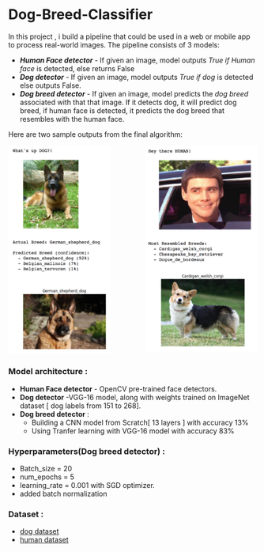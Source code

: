 # Dog-Breed-Classifier
In this project , i build a pipeline that could be used in a web or mobile app to process real-world images. The pipeline consists of 3 models:
- ***Human Face detector*** - If given an image, model outputs *True if Human face* is detected, else returns False 
- ***Dog detector*** - If given an image, model outputs *True if dog* is detected else outputs False.
- ***Dog breed detector*** - If given an image, model predicts the *dog breed* associated with that that image. If it detects dog, it will predict dog breed, if human face is detected, it predicts the dog breed that resembles with the human face.

Here are two sample outputs from the final algorithm:

<img src="images/2.png" width="41%" align="top-left" alt=""  title="Sample Output" /><img src="images/1.png" width="45%" align="right" alt="" title="Sample Output" />

### Model architecture :
- **Human Face detector** - OpenCV pre-trained face detectors.
- **Dog detector** -VGG-16 model, along with weights trained on ImageNet dataset [ dog labels from 151 to 268].
- **Dog breed detector** :
  - Building a CNN model from Scratch[ 13 layers ] with accuracy 13%
  - Using Tranfer learning with VGG-16 model with accuracy 83%


### Hyperparameters(Dog breed detector)  :
- Batch_size = 20
- num_epochs = 5
- learning_rate = 0.001 with SGD optimizer.
- added batch normalization

### Dataset :
  - [dog dataset](https://s3-us-west-1.amazonaws.com/udacity-aind/dog-project/dogImages.zip)
  - [human dataset](https://s3-us-west-1.amazonaws.com/udacity-aind/dog-project/lfw.zip)
